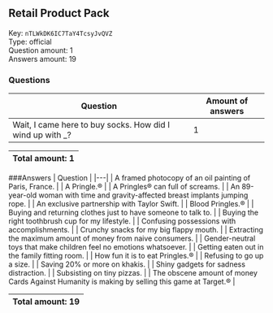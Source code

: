 ## Retail Product Pack
Key: `nTLWkDK6IC7TaY4TcsyJvQVZ`  
Type: official  
Question amount: 1  
Answers amount: 19
### Questions
| Question | Amount of answers |
|---|---|
| Wait, I came here to buy socks. How did I wind up with _? | 1 |

|Total amount: 1|
|---|
###Answers
| Question |
|---|
| A framed photocopy of an oil painting of Paris, France. |
| A Pringle.® |
| A Pringles® can full of screams. |
| An 89-year-old woman with time and gravity-affected breast implants jumping rope. |
| An exclusive partnership with Taylor Swift. |
| Blood Pringles.® |
| Buying and returning clothes just to have someone to talk to. |
| Buying the right toothbrush cup for my lifestyle. |
| Confusing possessions with accomplishments. |
| Crunchy snacks for my big flappy mouth. |
| Extracting the maximum amount of money from naive consumers. |
| Gender-neutral toys that make children feel no emotions whatsoever. |
| Getting eaten out in the family fitting room. |
| How fun it is to eat Pringles.® |
| Refusing to go up a size. |
| Saving 20% or more on khakis. |
| Shiny gadgets for sadness distraction. |
| Subsisting on tiny pizzas. |
| The obscene amount of money Cards Against Humanity is making by selling this game at Target.® |

|Total amount: 19|
|---|